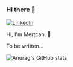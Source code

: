 ### Hi there 👋

[![LinkedIn](https://img.shields.io/badge/linkedin-%230077B5.svg?&style=for-the-badge&logo=linkedin&logoColor=white)](https://www.linkedin.com/in/mertcan-erbaşi-46a554108/)


Hi, I'm Mertcan. 👋

To be written...

![Anurag's GitHub stats](https://github-readme-stats.vercel.app/api?username=mercoski&hide=issues,stars&show_icons=true&include_all_commits=true&theme=radical)
